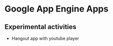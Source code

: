 Google App Engine Apps
==============

Experimental activities
--------------

- Hangout app with youtube player
